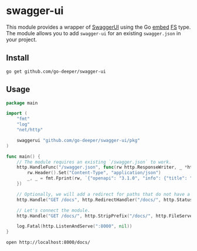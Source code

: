 # swagger-ui

This module provides a wrapper of [SwaggerUI](https://github.com/swagger-api/swagger-ui) using the Go [embed](https://pkg.go.dev/embed) [FS](https://pkg.go.dev/io/fs) type.
The module allows you to add `swagger-ui` for an existing `swagger.json` in your project.

## Install

```shell
go get github.com/go-deeper/swagger-ui
```

## Usage

```go
package main

import (
	"fmt"
	"log"
	"net/http"

	swaggerui "github.com/go-deeper/swagger-ui/pkg"
)

func main() {
	// The module requires an existing `/swagger.json` to work.
	http.HandleFunc("/swagger.json", func(rw http.ResponseWriter, _ *http.Request) {
		rw.Header().Set("Content-Type", "application/json")
		_, _ = fmt.Fprint(rw, `{"openapi": "3.1.0", "info": {"title": "OpenAPI", "version": "1.0.0"}, "paths": {}}`)
	})

	// Optionally, we will add a redirect for paths that do not have a trailing `/`.
	http.Handle("GET /docs", http.RedirectHandler("/docs/", http.StatusMovedPermanently))

	// Let's connect the module.
	http.Handle("GET /docs/", http.StripPrefix("/docs/", http.FileServerFS(swaggerui.FS)))

	log.Fatal(http.ListenAndServe(":8000", nil))
}
```

```shell
open http://localhost:8000/docs/
```
